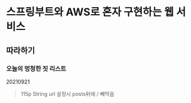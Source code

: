 # 스프링부트와 AWS로 혼자 구현하는 웹 서비스 
## 따라하기
### 오늘의 멍청한 짓 리스트

20210921
> 115p String url 설정시 posts뒤에 / 빼먹음
